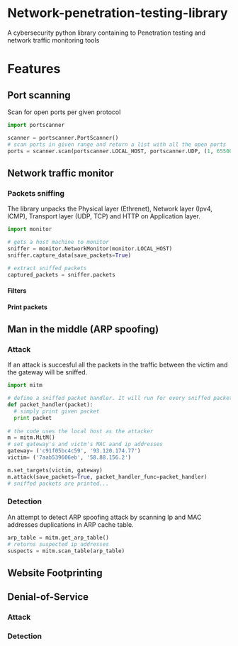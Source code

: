 # Network-penetration-testing-library
A cybersecurity python library containing to Penetration testing and network traffic monitoring tools

# Features
## Port scanning
Scan for open ports per given protocol
```Python
import portscanner

scanner = portscanner.PortScanner()
# scan ports in given range and return a list with all the open ports
ports = scanner.scan(portscanner.LOCAL_HOST, portscanner.UDP, (1, 65500))
```
## Network traffic monitor
### Packets sniffing
The library unpacks the Physical layer (Ethrenet), Network layer (Ipv4, ICMP), Transport layer (UDP, TCP) and HTTP on Application layer.
```Python
import monitor

# gets a host machine to monitor
sniffer = monitor.NetworkMonitor(monitor.LOCAL_HOST)
sniffer.capture_data(save_packets=True)

# extract sniffed packets
captured_packets = sniffer.packets
```
#### Filters
#### Print packets

## Man in the middle (ARP spoofing)
### Attack
If an attack is succesful all the packets in the traffic between the victim and the gateway will be sniffed.
```Python
import mitm

# define a sniffed packet handler. It will run for every sniffed packet when attacking.
def packet_handler(packet):
  # simply print given packet
  print packet
  
# the code uses the local host as the attacker
m = mitm.MitM()
# set gateway's and victm's MAC aand ip addresses
gateway= ('c91f05bc4c59', '93.120.174.77')
victim= ('7aab539606eb', '58.88.156.2')

m.set_targets(victim, gateway)
m.attack(save_packets=True, packet_handler_func=packet_handler)
# sniffed packets are printed...
```
### Detection
An attempt to detect ARP spoofing attack by scanning Ip and MAC addresses duplications in ARP cache table.
```Python
arp_table = mitm.get_arp_table()
# returns suspected ip addresses
suspects = mitm.scan_table(arp_table)
```
## Website Footprinting
## Denial-of-Service
### Attack
### Detection
